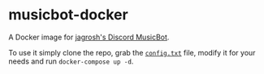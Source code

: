 # musicbot-docker

A Docker image for [jagrosh's Discord MusicBot](https://github.com/jagrosh/MusicBot).

To use it simply clone the repo, grab the [`config.txt`](https://jmusicbot.com/config/) file, modify it for your needs and run `docker-compose up -d`.
